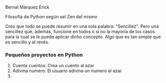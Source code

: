 Bernal Márquez Erick

Filosofía de Python según sel Zen del mismo

Creo que todo se puede resumir en una sola palabra: "Sencillez". 
Pero una sencillez que, además, funcione en todos o si no la mayoría de los casos para la cual se le puede aplicar dicho concepto.
Algo que es tan simple que es sencillo y al revés.

### Pequeños proyectos en Python
1. Cuenta cuentos: Crea un cuento al azar
2. Adivina numero: El usuario adivina un numero al azar
3.
